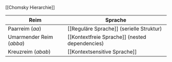 [[Chomsky Hierarchie]]

| Reim                     | Sprache                                        |
| ------------------------ | ---------------------------------------------- |
| Paarreim ($aa$)          | [[Reguläre Sprache]] (serielle Struktur)       |
| Umarmender Reim ($abba$) | [[Kontextfreie Sprache]] (nested dependencies) |
| Kreuzreim ($abab$)       | [[Kontextsensitive Sprache]]                   |
